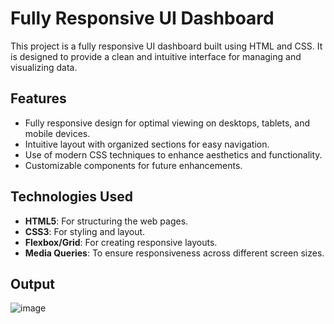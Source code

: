 # Fully Responsive UI Dashboard

This project is a fully responsive UI dashboard built using HTML and CSS. It is designed to provide a clean and intuitive interface for managing and visualizing data.

## Features

- Fully responsive design for optimal viewing on desktops, tablets, and mobile devices.
- Intuitive layout with organized sections for easy navigation.
- Use of modern CSS techniques to enhance aesthetics and functionality.
- Customizable components for future enhancements.

## Technologies Used

- **HTML5**: For structuring the web pages.
- **CSS3**: For styling and layout.
- **Flexbox/Grid**: For creating responsive layouts.
- **Media Queries**: To ensure responsiveness across different screen sizes.

## Output


![image](https://github.com/user-attachments/assets/0c9f20f7-9e0e-48b2-8da1-59ab739c54fb)




